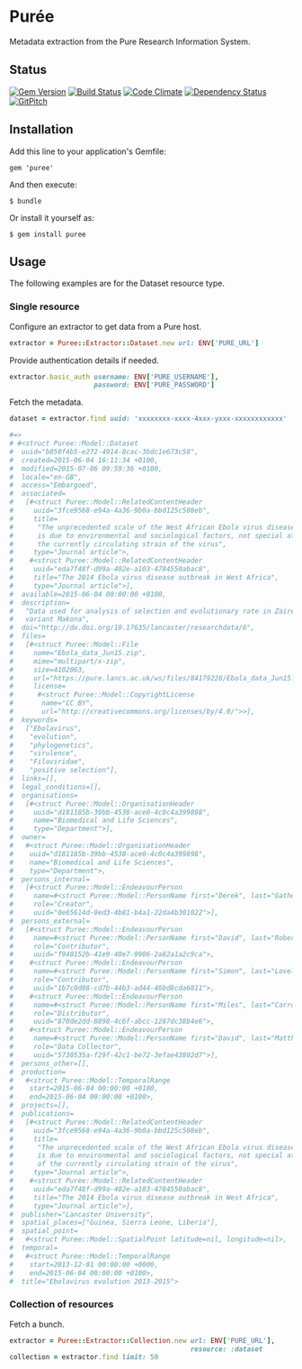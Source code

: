 # Pur&#233;e
Metadata extraction from the Pure Research Information System.

## Status

[![Gem Version](https://badge.fury.io/rb/puree.svg)](https://badge.fury.io/rb/puree)
[![Build Status](https://semaphoreci.com/api/v1/aalbinclark/puree/branches/master/badge.svg)](https://semaphoreci.com/aalbinclark/puree)
[![Code Climate](https://codeclimate.com/github/lulibrary/puree/badges/gpa.svg)](https://codeclimate.com/github/lulibrary/puree)
[![Dependency Status](https://www.versioneye.com/user/projects/5899d253a86053003f389e1f/badge.svg?style=flat-square)](https://www.versioneye.com/user/projects/5899d253a86053003f389e1f)
[![GitPitch](https://gitpitch.com/assets/badge.svg)](https://gitpitch.com/lulibrary/puree)

## Installation

Add this line to your application's Gemfile:

    gem 'puree'

And then execute:

    $ bundle

Or install it yourself as:

    $ gem install puree


## Usage
The following examples are for the Dataset resource type.

### Single resource

Configure an extractor to get data from a Pure host.

```ruby
extractor = Puree::Extractor::Dataset.new url: ENV['PURE_URL']
```

Provide authentication details if needed.

```ruby
extractor.basic_auth username: ENV['PURE_USERNAME'],
                     password: ENV['PURE_PASSWORD']
```
Fetch the metadata.

```ruby
dataset = extractor.find uuid: 'xxxxxxxx-xxxx-4xxx-yxxx-xxxxxxxxxxxx'

#=>
# #<struct Puree::Model::Dataset
#  uuid="b050f4b5-e272-4914-8cac-3bdc1e673c58",
#  created=2015-06-04 16:11:34 +0100,
#  modified=2015-07-06 09:59:36 +0100,
#  locale="en-GB",
#  access="Embargoed",
#  associated=
#   [#<struct Puree::Model::RelatedContentHeader
#     uuid="3fce9568-e94a-4a36-9b0a-bbd125c508eb",
#     title=
#      "The unprecedented scale of the West African Ebola virus disease outbreak
#      is due to environmental and sociological factors, not special attributes of
#      the currently circulating strain of the virus",
#     type="Journal article">,
#    #<struct Puree::Model::RelatedContentHeader
#     uuid="eda7f48f-d99a-402e-a103-4784550abac8",
#     title="The 2014 Ebola virus disease outbreak in West Africa",
#     type="Journal article">],
#  available=2015-06-04 00:00:00 +0100,
#  description=
#   "Data used for analysis of selection and evolutionary rate in Zaire Ebolavirus
#   variant Makona",
#  doi="http://dx.doi.org/10.17635/lancaster/researchdata/6",
#  files=
#   [#<struct Puree::Model::File
#     name="Ebola_data_Jun15.zip",
#     mime="multipart/x-zip",
#     size=4102063,
#     url="https://pure.lancs.ac.uk/ws/files/84179228/Ebola_data_Jun15.zip",
#     license=
#      #<struct Puree::Model::CopyrightLicense
#       name="CC BY",
#       url="http://creativecommons.org/licenses/by/4.0/">>],
#  keywords=
#   ["Ebolavirus",
#    "evolution",
#    "phylogenetics",
#    "virulence",
#    "Filoviridae",
#    "positive selection"],
#  links=[],
#  legal_conditions=[],
#  organisations=
#   [#<struct Puree::Model::OrganisationHeader
#     uuid="d181185b-39bb-4538-ace0-4c0c4a399898",
#     name="Biomedical and Life Sciences",
#     type="Department">],
#  owner=
#   #<struct Puree::Model::OrganisationHeader
#    uuid="d181185b-39bb-4538-ace0-4c0c4a399898",
#    name="Biomedical and Life Sciences",
#    type="Department">,
#  persons_internal=
#   [#<struct Puree::Model::EndeavourPerson
#     name=#<struct Puree::Model::PersonName first="Derek", last="Gatherer">,
#     role="Creator",
#     uuid="0e65614d-0ed3-4b81-b4a1-22da4b301022">],
#  persons_external=
#   [#<struct Puree::Model::EndeavourPerson
#     name=#<struct Puree::Model::PersonName first="David", last="Robertson">,
#     role="Contributor",
#     uuid="f940152b-41e9-40e7-9906-2a82a1a2c9ca">,
#    #<struct Puree::Model::EndeavourPerson
#     name=#<struct Puree::Model::PersonName first="Simon", last="Lovell">,
#     role="Contributor",
#     uuid="1b7c0d88-cd7b-44b3-ad44-46bd8cda6811">,
#    #<struct Puree::Model::EndeavourPerson
#     name=#<struct Puree::Model::PersonName first="Miles", last="Carroll">,
#     role="Distributor",
#     uuid="870de2dd-8898-4c6f-abcc-1287dc38b4e6">,
#    #<struct Puree::Model::EndeavourPerson
#     name=#<struct Puree::Model::PersonName first="David", last="Matthews">,
#     role="Data Collector",
#     uuid="5730535a-f29f-42c1-be72-3efae43802d7">],
#  persons_other=[],
#  production=
#   #<struct Puree::Model::TemporalRange
#    start=2015-06-04 00:00:00 +0100,
#    end=2015-06-04 00:00:00 +0100>,
#  projects=[],
#  publications=
#   [#<struct Puree::Model::RelatedContentHeader
#     uuid="3fce9568-e94a-4a36-9b0a-bbd125c508eb",
#     title=
#      "The unprecedented scale of the West African Ebola virus disease outbreak
#      is due to environmental and sociological factors, not special attributes
#      of the currently circulating strain of the virus",
#     type="Journal article">,
#    #<struct Puree::Model::RelatedContentHeader
#     uuid="eda7f48f-d99a-402e-a103-4784550abac8",
#     title="The 2014 Ebola virus disease outbreak in West Africa",
#     type="Journal article">],
#  publisher="Lancaster University",
#  spatial_places=["Guinea, Sierra Leone, Liberia"],
#  spatial_point=
#   #<struct Puree::Model::SpatialPoint latitude=nil, longitude=nil>,
#  temporal=
#   #<struct Puree::Model::TemporalRange
#    start=2013-12-01 00:00:00 +0000,
#    end=2015-06-04 00:00:00 +0100>,
#  title="Ebolavirus evolution 2013-2015">
```

### Collection of resources
Fetch a bunch.

```ruby
extractor = Puree::Extractor::Collection.new url: ENV['PURE_URL'],
                                             resource: :dataset
collection = extractor.find limit: 50
```